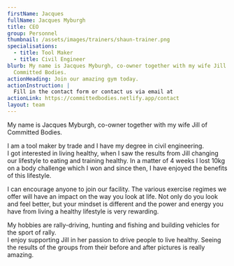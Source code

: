 ```yaml
---
firstName: Jacques
fullName: Jacques Myburgh
title: CEO
group: Personnel
thumbnail: /assets/images/trainers/shaun-trainer.png
specialisations:
  - title: Tool Maker
  - title: Civil Engineer
blurb: My name is Jacques Myburgh, co-owner together with my wife Jill of
  Committed Bodies.
actionHeading: Join our amazing gym today.
actionInstruction: |
  Fill in the contact form or contact us via email at 
actionLink: https://committedbodies.netlify.app/contact
layout: team
---
```

My name is Jacques Myburgh, co-owner together with my wife Jill of Committed Bodies.

I am a tool maker by trade and I have my degree in civil engineering.\
I got interested in living healthy, when I saw the results from Jill changing our lifestyle to eating and training healthy. In a matter of 4 weeks I lost 10kg on a body challenge which I won and since then, I have enjoyed the benefits of this lifestyle.

I can encourage anyone to join our facility. The various exercise regimes we offer will have an impact on the way you look at life. Not only do you look and feel better, but your mindset is different and the power and energy you have from living a healthy lifestyle is very rewarding.

My hobbies are rally-driving, hunting and fishing and building vehicles for the sport of rally.\
I enjoy supporting Jill in her passion to drive people to live healthy. Seeing the results of the groups from their before and after pictures is really amazing.